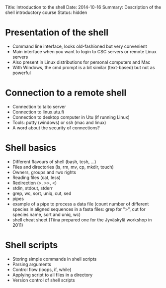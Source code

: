 Title: Introduction to the shell
Date: 2014-10-16
Summary: Description of the shell introductory course
Status: hidden

# Presentation of the shell

- Command line interface, looks old-fashioned but very convenient
- Main interface when you want to login to CSC servers or remote Linux servers
- Also present in Linux distributions for personal computers and Mac
- With Windows, the cmd prompt is a bit similar (text-based) but not as
  powerful

# Connection to a remote shell

- Connection to taito server
- Connection to linux.utu.fi
- Connection to desktop computer in Utu (if running Linux)
- Tools: putty (windows) or ssh (mac and linux)
- A word about the security of connections?

# Shell basics

- Different flavours of shell (bash, tcsh, &#x2026;)
- Files and directories (ls, rm, mv, cp, mkdir, touch)
- Owners, groups and rwx rights
- Reading files (cat, less)
- Redirection (>, >>, <)
- stdin, stdout, stderr
- grep, wc, sort, uniq, cut, sed
- pipes
- example of a pipe to process a data file (count number of different species
in aligned sequences in a fasta files: grep for ">", cut for species name, sort
and uniq, wc)
- shell cheat sheet (Tiina prepared one for the Jyväskylä workshop in 2011)

# Shell scripts

-   Storing simple commands in shell scripts
-   Parsing arguments
-   Control flow (loops, if, while)
-   Applying script to all files in a directory
-   Version control of shell scripts
